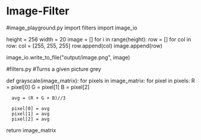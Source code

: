 # Image-Filter

#image_playground.py
import filters
import image_io

height = 256
width = 20 
image = []
for i in range(height):
    row = []
    for col in row:
        col = [255, 255, 255]
        row.append(col)
        image.append(row)
        
image_io.write_to_file("output/image.png", image)

#filters.py
#Turns a given picture grey

def grayscale(image_matrix):
  for pixels in image_matrix:
    for pixel in pixels:
      R = pixel[0]
      G = pixel[1]
      B = pixel[2]
      
      avg = (R + G + B)//3

      pixel[0] = avg
      pixel[1] = avg
      pixel[2] = avg 
      
  return image_matrix

